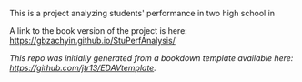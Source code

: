 This is a project analyzing students' performance in two high school in

A link to the book version of the project is here:
https://gbzachyin.github.io/StuPerfAnalysis/

*This repo was initially generated from a bookdown template available here: https://github.com/jtr13/EDAVtemplate.*	
